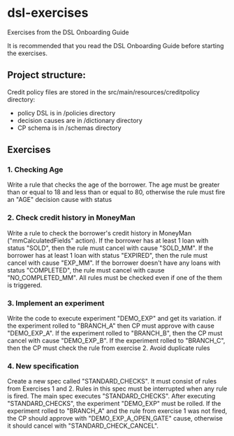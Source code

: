 # dsl-exercises
Exercises from the DSL Onboarding Guide

It is recommended that you read the DSL Onboarding Guide before starting the exercises.

## Project structure:
Credit policy files are stored in the src/main/resources/creditpolicy directory:
- policy DSL is in /policies directory
- decision causes are in /dictionary directory
- CP schema is in /schemas directory

## Exercises
### 1. Checking Age
Write a rule that checks the age of the borrower. The age must be greater than or equal to 18 and less than or equal to 80, otherwise the rule must fire an "AGE" decision cause with status

### 2. Check credit history in MoneyMan
Write a rule to check the borrower's credit history in MoneyMan ("mmCalculatedFields" action). If the borrower has at least 1 loan with status "SOLD", then the rule must cancel with cause "SOLD_MM". If the borrower has at least 1 loan with status "EXPIRED", then the rule must cancel with cause "EXP_MM". If the borrower doesn't have any loans with status "COMPLETED", the rule must cancel with cause "NO_COMPLETED_MM". All rules must be checked even if one of the them is triggered.

### 3. Implement an experiment
Write the code to execute experiment "DEMO_EXP" and get its variation. if the experiment rolled to "BRANCH_A" then CP must approve with cause "DEMO_EXP_A". If the experiment rolled to "BRANCH_B", then the CP must cancel with cause "DEMO_EXP_B". If the experiment rolled to "BRANCH_C", then the CP must check the rule from exercise 2. Avoid duplicate rules

### 4. New specification
Create a new spec called "STANDARD_CHECKS". It must consist of rules from Exercises 1 and 2. Rules in this spec must be interrupted when any rule is fired. The main spec executes "STANDARD_CHECKS". After executing "STANDARD_CHECKS", the experiment "DEMO_EXP" must be rolled. If the experiment rolled to "BRANCH_A" and the rule from exercise 1 was not fired, the CP should approve with "DEMO_EXP_A_OPEN_GATE" cause, otherwise it should cancel with "STANDARD_CHECK_CANCEL".